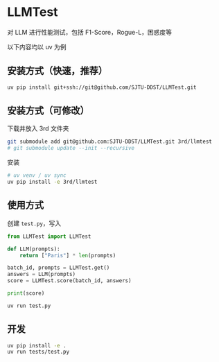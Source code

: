 # LLMTest

对 LLM 进行性能测试，包括 F1-Score，Rogue-L，困惑度等

以下内容均以 uv 为例

## 安装方式（快速，推荐）

```bash
uv pip install git+ssh://git@github.com/SJTU-DDST/LLMTest.git
```

## 安装方式（可修改）

下载并放入 3rd 文件夹

```bash
git submodule add git@github.com:SJTU-DDST/LLMTest.git 3rd/llmtest
# git submodule update --init --recursive
```

安装

```bash
# uv venv / uv sync
uv pip install -e 3rd/llmtest
```

## 使用方式

创建 `test.py`，写入

```python
from LLMTest import LLMTest

def LLM(prompts):
    return ["Paris"] * len(prompts)

batch_id, prompts = LLMTest.get()
answers = LLM(prompts)
score = LLMTest.score(batch_id, answers)

print(score)
```

```bash
uv run test.py
```

## 开发

```bash
uv pip install -e .
uv run tests/test.py
```
